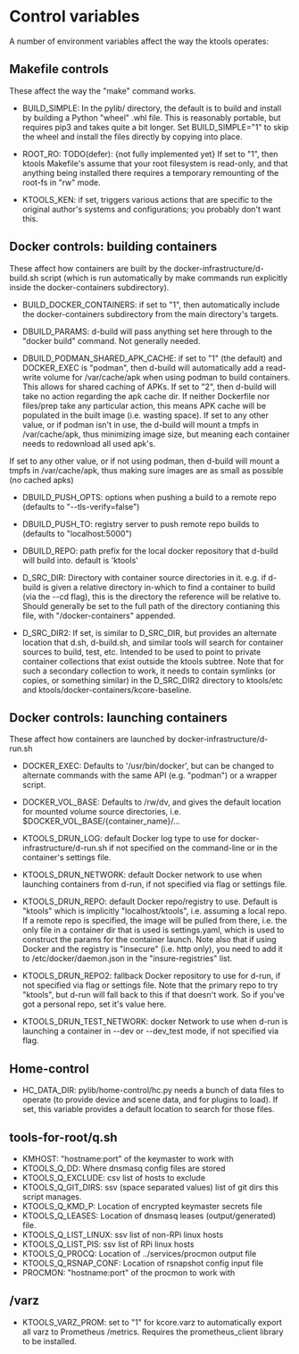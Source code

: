 
# Control variables

A number of environment variables affect the way the ktools operates:


## Makefile controls

These affect the way the "make" command works.

- BUILD_SIMPLE: In the pylib/ directory, the default is to build and install
  by building a Python "wheel" .whl file.  This is reasonably portable, but
  requires pip3 and takes quite a bit longer.  Set BUILD_SIMPLE="1" to skip
  the wheel and install the files directly by copying into place.

- ROOT_RO: TODO(defer): {not fully implemented yet}
  If set to "1", then ktools Makefile's assume that your root filesystem is
  read-only, and that anything being installed there requires a temporary
  remounting of the root-fs in "rw" mode.

- KTOOLS_KEN: if set, triggers various actions that are specific to the
  original author's systems and configurations; you probably don't want this.


## Docker controls: building containers

These affect how containers are built by the docker-infrastructure/d-build.sh
script (which is run automatically by make commands run explicitly inside the
docker-containers subdirectory).

- BUILD_DOCKER_CONTAINERS: if set to "1", then automatically include the
  docker-containers subdirectory from the main directory's targets.

- DBUILD_PARAMS: d-build will pass anything set here through to the "docker
  build" command.  Not generally needed.

- DBUILD_PODMAN_SHARED_APK_CACHE: if set to "1" (the default) and DOCKER_EXEC
  is "podman", then d-build will automatically add a read-write volume for
  /var/cache/apk when using podman to build containers.  This allows for
  shared caching of APKs.  If set to "2", then d-build will take no action
  regarding the apk cache dir.  If neither Dockerfile nor files/prep take any
  particular action, this means APK cache will be populated in the built image
  (i.e. wasting space).  If set to any other value, or if podman isn't in use,
  the d-build will mount a tmpfs in /var/cache/apk, thus minimizing image
  size, but meaning each container needs to redownload all used apk's.

If set to any other value, or if not using podman, then
  d-build will mount a tmpfs in /var/cache/apk, thus making sure images are
  as small as possible (no cached apks)


- DBUILD_PUSH_OPTS: options when pushing a build to a remote repo
  (defaults to "--tls-verify=false")

- DBUILD_PUSH_TO: registry server to push remote repo builds to
  (defaults to "localhost:5000")

- DBUILD_REPO: path prefix for the local docker repository that d-build will
  build into.  default is 'ktools'

- D_SRC_DIR: Directory with container source directories in it.  e.g. if
  d-build is given a relative directory in-which to find a container to build
  (via the --cd flag), this is the directory the reference will be relative to.
  Should generally be set to the full path of the directory contianing this
  file, with "/docker-containers" appended.

- D_SRC_DIR2: If set, is similar to D_SRC_DIR, but provides an alternate
  location that d.sh, d-build.sh, and similar tools will search for container
  sources to build, test, etc.  Intended to be used to point to private
  container collections that exist outside the ktools subtree.  Note that for
  such a secondary collection to work, it needs to contain symlinks (or
  copies, or something similar) in the D_SRC_DIR2 directory to ktools/etc and
  ktools/docker-containers/kcore-baseline.
  

## Docker controls: launching containers

These affect how containers are launched by docker-infrastructure/d-run.sh

- DOCKER_EXEC: Defaults to '/usr/bin/docker', but can be changed to alternate
  commands with the same API (e.g. "podman") or a wrapper script.

- DOCKER_VOL_BASE: Defaults to /rw/dv, and gives the default location for
  mounted volume source directories, i.e. $DOCKER_VOL_BASE/{container_name}/...

- KTOOLS_DRUN_LOG: default Docker log type to use for
  docker-infrastructure/d-run.sh if not specified on the command-line or in
  the container's settings file.

- KTOOLS_DRUN_NETWORK: default Docker network to use when launching containers
  from d-run, if not specified via flag or settings file.

- KTOOLS_DRUN_REPO: default Docker repo/registry to use.  Default is "ktools"
  which is implicitly "localhost/ktools", i.e. assuming a local repo.  If a
  remote repo is specified, the image will be pulled from there, i.e.  the
  only file in a container dir that is used is settings.yaml, which is used to
  construct the params for the container launch.  Note also that if using
  Docker and the registry is "insecure" (i.e. http only), you need to add it
  to /etc/docker/daemon.json in the "insure-registries" list.

- KTOOLS_DRUN_REPO2: fallback Docker repository to use for d-run, if not
  specified via flag or settings file.  Note that the primary repo to try
  "ktools", but d-run will fall back to this if that doesn't work.  So if
  you've got a personal repo, set it's value here.

- KTOOLS_DRUN_TEST_NETWORK: docker Network to use when d-run is launching a
  container in --dev or --dev_test mode, if not specified via flag.


## Home-control

- HC_DATA_DIR: pylib/home-control/hc.py needs a bunch of data files to operate
  (to provide device and scene data, and for plugins to load).  If set, this
  variable provides a default location to search for those files.


## tools-for-root/q.sh

- KMHOST: "hostname:port" of the keymaster to work with
- KTOOLS_Q_DD: Where dnsmasq config files are stored
- KTOOLS_Q_EXCLUDE: csv list of hosts to exclude
- KTOOLS_Q_GIT_DIRS: ssv (space separated values) list of git dirs this script manages.
- KTOOLS_Q_KMD_P: Location of encrypted keymaster secrets file
- KTOOLS_Q_LEASES: Location of dnsmasq leases (output/generated) file.
- KTOOLS_Q_LIST_LINUX: ssv list of non-RPi linux hosts
- KTOOLS_Q_LIST_PIS: ssv list of RPi linux hosts
- KTOOLS_Q_PROCQ:  Location of ../services/procmon output file
- KTOOLS_Q_RSNAP_CONF: Location of rsnapshot config input file
- PROCMON: "hostname:port" of the procmon to work with


## /varz

- KTOOLS_VARZ_PROM: set to "1" for kcore.varz to automatically export all
  varz to Prometheus /metrics.  Requires the prometheus_client library
  to be installed.

